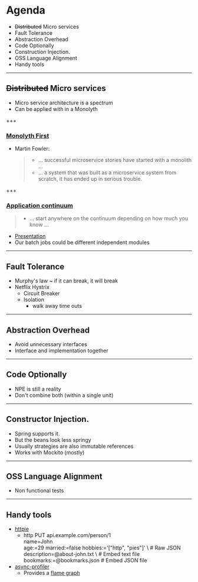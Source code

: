 # Agenda

* <s>Distributed</s> Micro services
* Fault Tolerance
* Abstraction Overhead
* Code Optionally
* Construction Injection.
* OSS Language Alignment
* Handy tools
  
---

## <s>Distributed</s> Micro services

* Micro service architecture is a spectrum
* Can be applied with in a Monolyth

+++

### [Monolyth First](https://martinfowler.com/bliki/MonolithFirst.html)

* Martin Fowler: 
  > * ... successful microservice stories have started with a monolith ...
  > * ... a system that was built as a microservice system from scratch, it has ended up in serious trouble.

+++

### [Application continuum](http://www.appcontinuum.io/)
  
  > * ... start anywhere on the continuum depending on how much you know ...
  * [Presentation](http://deck.appcontinuum.io/assets/player/KeynoteDHTMLPlayer.html)
  * Our batch jobs could be different independent modules

---

## Fault Tolerance

* Murphy's law ~ if it can break, it will break
* Netflix Hystrix
  * Circuit Breaker
  * Isolation
    * walk away time outs

---

## Abstraction Overhead

* Avoid unnecessary interfaces
* Interface and implementation together

---

## Code Optionally

* NPE is still a reality
* Don't combine both (within a single unit)

---

## Constructor Injection.

* Spring supports it.
* But the beans look less springy
* Usually strategies are also immutable references
* Works with Mockito (mostly)

---

## OSS Language Alignment

* Non functional tests

---

## Handy tools

* [httpie](https://github.com/jakubroztocil/httpie)
  * http PUT api.example.com/person/1 \
    name=John \
    age:=29 married:=false hobbies:='["http", "pies"]' \  # Raw JSON
    description=@about-john.txt \   # Embed text file
    bookmarks:=@bookmarks.json      # Embed JSON file
* [async-profiler](https://github.com/jvm-profiling-tools/async-profiler)
  * Provides a [flame graph](https://github.com/jvm-profiling-tools/async-profiler#flame-graph-visualization)

